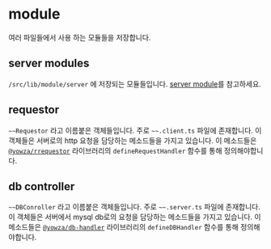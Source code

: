 # module

여러 파일들에서 사용 하는 모듈들을 저장합니다.

## server modules

`/src/lib/module/server` 에 저장되는 모듈들입니다. [server module](/docs/ko/server_module.md)를 참고하세요.

## requestor

`~~Requestor` 라고 이름붙은 객체들입니다. 주로 `~~.client.ts` 파일에 존재합니다. 이 객체들은 서버로의 http 요청을 담당하는 메소드들을 가지고 있습니다. 이 메소드들은 [`@yowza/rrequestor`](https://github.com/hotsixman/yowza-regulated-requestor) 라이브러리의 `defineRequestHandler` 함수를 통해 정의해야합니다.

## db controller
`~~DBConroller` 라고 이름붙은 객체들입니다. 주로 `~~.server.ts` 파일에 존재합니다. 이 객체들은 서버에서 mysql db로의 요청을 담당하는 메소드들을 가지고 있습니다. 이 메소드들은 [`@yowza/db-handler`](https://github.com/hotsixman/yowza-db-handler) 라이브러리의 `defineDBHandler` 함수를 통해 정의해야합니다.